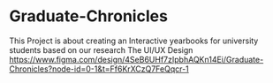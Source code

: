 # Graduate-Chronicles
This Project is about creating an Interactive yearbooks for university students based on our research 
The UI/UX Design https://www.figma.com/design/4SeB6UHf7zIpbhAQKn14Ei/Graduate-Chronicles?node-id=0-1&t=Ff6KrXCzQ7FeQqcr-1
